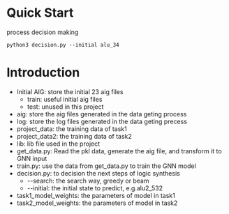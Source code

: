 # Quick Start
process decision making
```
python3 decision.py --initial alu_34
```
# Introduction
- Initial AIG: store the initial 23 aig files
  - train: useful initial aig files
  - test: unused in this project
- aig: store the aig files generated in the data geting process
- log: store the log files generated in the data geting precess
- project\_data: the training data of task1
- project\_data2: the training data of task2
- lib: lib file used in the project
- get\_data.py: Read the pkl data, generate the aig file, and transform it to GNN input
- train.py: use the data from get\_data.py to train the GNN model
- decision.py: to decision the next steps of logic synthesis
  - --search: the search way, greedy or beam
  - --initial: the initial state to predict, e.g.alu2\_532
- task1\_model\_weights: the parameters of model in task1
- task2\_model\_weights: the parameters of model in task2
